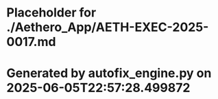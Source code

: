 # Placeholder for ./Aethero_App/AETH-EXEC-2025-0017.md
# Generated by autofix_engine.py on 2025-06-05T22:57:28.499872
